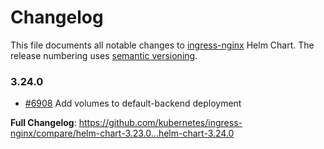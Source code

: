 <!-- SPDX-License-Identifier: Apache-2.0 -->

# Changelog

This file documents all notable changes to [ingress-nginx](https://github.com/kubernetes/ingress-nginx) Helm Chart. The release numbering uses [semantic versioning](http://semver.org).

### 3.24.0

* [#6908](https://github.com/kubernetes/ingress-nginx/pull/6908) Add volumes to default-backend deployment

**Full Changelog**: https://github.com/kubernetes/ingress-nginx/compare/helm-chart-3.23.0...helm-chart-3.24.0
